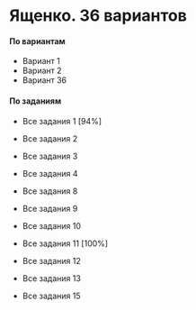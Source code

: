 # Ященко. 36 вариантов

#### По вариантам
* <a onclick="loadURL('math//ege//2022//yashchenko//01')">Вариант 1</a>
* <a onclick="loadURL('math//ege//2022//yashchenko//02')">Вариант 2</a>
* <a onclick="loadURL('math//ege//2022//yashchenko//36')">Вариант 36</a>

#### По заданиям
* <a onclick="loadURL('math//ege//2022//yashchenko//task01')">Все задания 1</a> [94%]
* <a onclick="loadURL('math//ege//2022//yashchenko//task02')">Все задания 2</a>
* <a onclick="loadURL('math//ege//2022//yashchenko//task03')">Все задания 3</a>
* <a onclick="loadURL('math//ege//2022//yashchenko//task04')">Все задания 4</a>
* <a onclick="loadURL('math//ege//2022//yashchenko//task08')">Все задания 8</a>
* <a onclick="loadURL('math//ege//2022//yashchenko//task09')">Все задания 9</a>
* <a onclick="loadURL('math//ege//2022//yashchenko//task10')">Все задания 10</a>
* <a onclick="loadURL('math//ege//2022//yashchenko//task11')">Все задания 11</a> [100%]

* <a onclick="loadURL('math//ege//2022//yashchenko//task12')">Все задания 12</a>
* <a onclick="loadURL('math//ege//2022//yashchenko//task13')">Все задания 13</a>
* <a onclick="loadURL('math//ege//2022//yashchenko//task15')">Все задания 15</a>
